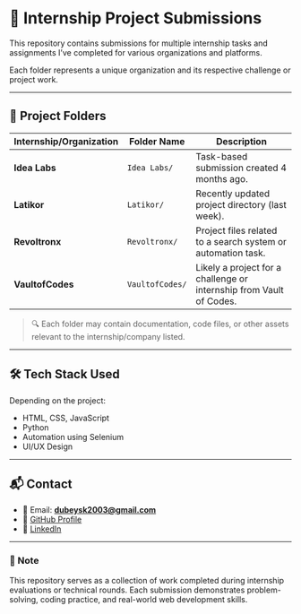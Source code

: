 # 💼 Internship Project Submissions

This repository contains submissions for multiple internship tasks and assignments I’ve completed for various organizations and platforms.

Each folder represents a unique organization and its respective challenge or project work.

---

## 📁 Project Folders

| Internship/Organization | Folder Name     | Description |
|-------------------------|-----------------|-------------|
| **Idea Labs**           | `Idea Labs/`     | Task-based submission created 4 months ago. |
| **Latikor**             | `Latikor/`       | Recently updated project directory (last week). |
| **Revoltronx**          | `Revoltronx/`    | Project files related to a search system or automation task. |
| **VaultofCodes**        | `VaultofCodes/`  | Likely a project for a challenge or internship from Vault of Codes. |

> 🔍 Each folder may contain documentation, code files, or other assets relevant to the internship/company listed.

---

## 🛠️ Tech Stack Used

Depending on the project:
- HTML, CSS, JavaScript
- Python
- Automation using Selenium
- UI/UX Design

---

## 📬 Contact

- 📧 Email: **dubeysk2003@gmail.com**
- 🔗 [GitHub Profile](https://github.com/kuro-shiv)
- 🔗 [LinkedIn](https://www.linkedin.com/in/shivam-kumar-dubey-970a87248/)

---

### 📌 Note

This repository serves as a collection of work completed during internship evaluations or technical rounds. Each submission demonstrates problem-solving, coding practice, and real-world web development skills.

